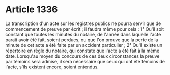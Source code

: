 # Article 1336

La transcription d'un acte sur les registres publics ne pourra servir que de commencement de preuve par écrit ; il faudra même pour cela :   1° Qu'il soit constant que toutes les minutes du notaire, de l'année dans laquelle l'acte paraît avoir été fait, soient perdues, ou que l'on prouve que la perte de la minute de cet acte a été faite par un accident particulier ;   2° Qu'il existe un répertoire en règle du notaire, qui constate que l'acte a été fait à la même date.   Lorsqu'au moyen du concours de ces deux circonstances la preuve par témoins sera admise, il sera nécessaire que ceux qui ont été témoins de l'acte, s'ils existent encore, soient entendus.